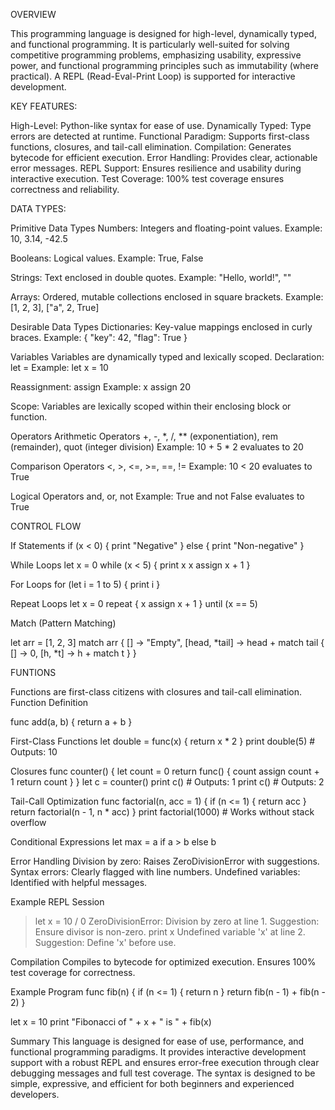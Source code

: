 OVERVIEW

This programming language is designed for high-level, dynamically typed, and functional programming. It is particularly well-suited for solving competitive programming problems, emphasizing usability, expressive power, and functional programming principles such as immutability (where practical). A REPL (Read-Eval-Print Loop) is supported for interactive development.

KEY FEATURES:

High-Level: Python-like syntax for ease of use.
Dynamically Typed: Type errors are detected at runtime.
Functional Paradigm: Supports first-class functions, closures, and tail-call elimination.
Compilation: Generates bytecode for efficient execution.
Error Handling: Provides clear, actionable error messages.
REPL Support: Ensures resilience and usability during interactive execution.
Test Coverage: 100% test coverage ensures correctness and reliability.

DATA TYPES:

Primitive Data Types
Numbers: Integers and floating-point values.
Example: 10, 3.14, -42.5

Booleans: Logical values.
Example: True, False

Strings: Text enclosed in double quotes.
Example: "Hello, world!", ""

Arrays: Ordered, mutable collections enclosed in square brackets.
Example: [1, 2, 3], ["a", 2, True]

Desirable Data Types
Dictionaries: Key-value mappings enclosed in curly braces.
Example: { "key": 42, "flag": True }

Variables
Variables are dynamically typed and lexically scoped.
Declaration: let <name> = <expression>
Example: let x = 10

Reassignment: <name> assign <expression>
Example: x assign 20

Scope: Variables are lexically scoped within their enclosing block or function.


Operators
Arithmetic Operators
+, -, *, /, ** (exponentiation), rem (remainder), quot (integer division)
Example: 10 + 5 * 2 evaluates to 20

Comparison Operators
<, >, <=, >=, ==, !=
Example: 10 < 20 evaluates to True

Logical Operators
and, or, not
Example: True and not False evaluates to True

CONTROL FLOW

If Statements
if (x < 0) {
    print "Negative"
} else {
    print "Non-negative"
}

While Loops
let x = 0
while (x < 5) {
    print x
    x assign x + 1
}

For Loops
for (let i = 1 to 5) {
    print i
}

Repeat Loops
let x = 0
repeat {
    x assign x + 1
} until (x == 5)

Match (Pattern Matching)

let arr = [1, 2, 3]
match arr {
    [] -> "Empty",
    [head, *tail] -> head + match tail { [] -> 0, [h, *t] -> h + match t }
}

FUNTIONS

Functions are first-class citizens with closures and tail-call elimination.
Function Definition

func add(a, b) {
    return a + b
}

First-Class Functions
let double = func(x) { return x * 2 }
print double(5)  # Outputs: 10

Closures
func counter() {
    let count = 0
    return func() {
        count assign count + 1
        return count
    }
}
let c = counter()
print c()  # Outputs: 1
print c()  # Outputs: 2

Tail-Call Optimization
func factorial(n, acc = 1) {
    if (n <= 1) {
        return acc
    }
    return factorial(n - 1, n * acc)
}
print factorial(1000)  # Works without stack overflow

Conditional Expressions
let max = a if a > b else b

Error Handling
Division by zero: Raises ZeroDivisionError with suggestions.
Syntax errors: Clearly flagged with line numbers.
Undefined variables: Identified with helpful messages.

Example REPL Session
> let x = 10 / 0
ZeroDivisionError: Division by zero at line 1. Suggestion: Ensure divisor is non-zero.
> print x
Undefined variable 'x' at line 2. Suggestion: Define 'x' before use.

Compilation
Compiles to bytecode for optimized execution.
Ensures 100% test coverage for correctness.

Example Program
func fib(n) {
    if (n <= 1) {
        return n
    }
    return fib(n - 1) + fib(n - 2)
}

let x = 10
print "Fibonacci of " + x + " is " + fib(x)

Summary
This language is designed for ease of use, performance, and functional programming paradigms. It provides interactive development support with a robust REPL and ensures error-free execution through clear debugging messages and full test coverage. The syntax is designed to be simple, expressive, and efficient for both beginners and experienced developers.

